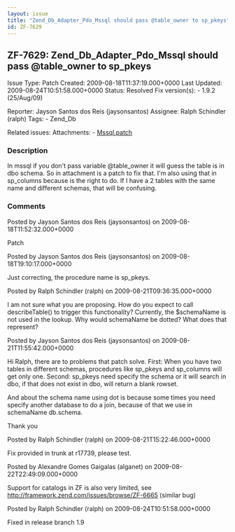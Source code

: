 ```yaml
---
layout: issue
title: "Zend_Db_Adapter_Pdo_Mssql should pass @table_owner to sp_pkeys"
id: ZF-7629
---
```


ZF-7629: Zend\_Db\_Adapter\_Pdo\_Mssql should pass @table\_owner to sp\_pkeys
-----------------------------------------------------------------------------

 Issue Type: Patch Created: 2009-08-18T11:37:19.000+0000 Last Updated: 2009-08-24T10:51:58.000+0000 Status: Resolved Fix version(s): - 1.9.2 (25/Aug/09)
 
 Reporter:  Jayson Santos dos Reis (jaysonsantos)  Assignee:  Ralph Schindler (ralph)  Tags: - Zend\_Db
 
 Related issues: 
 Attachments: - [Mssql.patch](/issues/secure/attachment/12145/Mssql.patch)
 
### Description

In mssql if you don't pass variable @table\_owner it will guess the table is in dbo schema. So in attachment is a patch to fix that. I'm also using that in sp\_columns because is the right to do. If I have a 2 tables with the same name and different schemas, that will be confusing.

 

 

### Comments

Posted by Jayson Santos dos Reis (jaysonsantos) on 2009-08-18T11:52:32.000+0000

Patch

 

 

Posted by Jayson Santos dos Reis (jaysonsantos) on 2009-08-18T19:10:17.000+0000

Just correcting, the procedure name is sp\_pkeys.

 

 

Posted by Ralph Schindler (ralph) on 2009-08-21T09:36:35.000+0000

I am not sure what you are proposing. How do you expect to call describeTable() to trigger this functionality? Currently, the $schemaName is not used in the lookup. Why would schemaName be dotted? What does that represent?

 

 

Posted by Jayson Santos dos Reis (jaysonsantos) on 2009-08-21T11:55:42.000+0000

Hi Ralph, there are to problems that patch solve. First: When you have two tables in different schemas, procedures like sp\_pkeys and sp\_columns will get only one. Second: sp\_pkeys need specify the schema or it will search in dbo, if that does not exist in dbo, will return a blank rowset.

And about the schema name using dot is because some times you need specify another database to do a join, because of that we use in schemaName db.schema.

Thank you

 

 

Posted by Ralph Schindler (ralph) on 2009-08-21T15:22:46.000+0000

Fix provided in trunk at r17739, please test.

 

 

Posted by Alexandre Gomes Gaigalas (alganet) on 2009-08-22T22:49:09.000+0000

Support for catalogs in ZF is also very limited, see <http://framework.zend.com/issues/browse/ZF-6665> (similar bug)

 

 

Posted by Ralph Schindler (ralph) on 2009-08-24T10:51:58.000+0000

Fixed in release branch 1.9

 

 